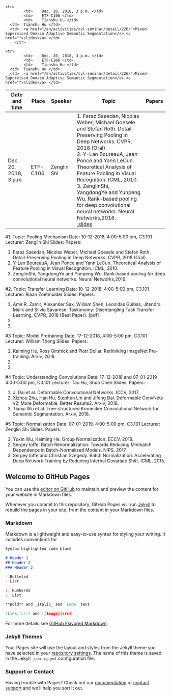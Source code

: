 
<table class="table">
	<thead>
	<tr>
		<th>Date and time</th>
		<th>Place</th>
		<th>Speaker</th>
		<th>Topic</th>
    <th>Papers</th>
	</tr>
	</thead>
	<tbody>
		
<tr> 
<td>	Dec. 20, 2018, 3 p.m. </td>
<td>	ETF-C106 </td>
<td>	Zenglin Shi </td>
<td>	1. Faraz Saeedan, Nicolas Weber, Michael Goesele and Stefan Roth. Detail-Preserving Pooling in Deep Networks. CVPR, 2018 (Oral).<br>
2. Y-Lan BoureauA, Jean Ponce and Yann LeCun. Theoretical Analysis of Feature Pooling in Visual Recognition. ICML, 2010.<br>
3. ZenglinShi, YangdongYe and Yunpeng Wu. Rank-based pooling for deep convolutional neural networks. Neural Networks,2016.<br>
,<a href="">slides</a> </td>
</tr>
    
    <tr> 
			<td>	Dec. 20, 2018, 3 p.m. </td>
			<td>	ETF-C106 </td>
			<td>	Tianshu Hu </td>
      <td>	Tianshu Hu </td>
      <td>	<a href="/en/activities/cvl-seminar/detail/226/">Mixed-Supervised Domain Adaptive Semantic Segmentation</a>,<a href="">slides</a> </td>
		</tr>
    
    <tr> 
			<td>	Dec. 20, 2018, 3 p.m. </td>
			<td>	ETF-C106 </td>
			<td>	Tianshu Hu </td>
      <td>	Tianshu Hu </td>
      <td>	<a href="/en/activities/cvl-seminar/detail/226/">Mixed-Supervised Domain Adaptive Semantic Segmentation</a>,<a href="">slides</a> </td>
</tr>
		
		
		
</tbody>
</table>

#1. 
Topic: Pooling Mechanism
Date: 10-12-2018, 4:00-5:00 pm, C3.101
Lecturer: Zenglin Shi
Slides: 
Papers:
1. Faraz Saeedan, Nicolas Weber, Michael Goesele and Stefan Roth. Detail-Preserving Pooling in Deep Networks. CVPR, 2018 (Oral).
2. Y-Lan BoureauA, Jean Ponce and Yann LeCun. Theoretical Analysis of Feature Pooling in Visual Recognition. ICML, 2010.
3. ZenglinShi, YangdongYe and Yunpeng Wu. Rank-based pooling for deep convolutional neural networks. Neural Networks,2016.

#2.
Topic: Transfer Learning
Date: 10-12-2018, 4:00-5:00 pm, C3.101
Lecturer: Riaan Zoetmulder
Slides:
Papers:
1. Amir R. Zamir, Alexander Sax, William Shen, Leonidas Guibas, Jitendra Malik and Silvio Savarese. Taskonomy: Disentangling Task Transfer Learning. CVPR, 2018 (Best Paper). [pdf]
2. 
3.

#3
Topic: Model Pretraining
Date: 17-12-2018, 4:00-5:00 pm, C3.101
Lecturer: William Thong
Slides:
Papers:
1. Kaiming He, Ross Girshick and Piotr Dollar. Rethinking ImageNet Pre-training. Arxiv, 2018.
2. 
3.

#4
Topic: Understanding Convolutions
Date: 17-12-2018 and 07-01-2019 4:00-5:00 pm, C3.101
Lecturer: Tao Hu, Shuo Chen
Slides:
Papers:
1. J. Dai et al. Deformable Convolutional Networks. ICCV, 2017.
2. Xizhou Zhu, Han Hu, Stephen Lin and Jifeng Dai. Deformable ConvNets v2: More Deformable, Better Results2. Arxiv, 2018.
3. Tianyi Wu et al. Tree-structured Kronecker Convolutional Network for Semantic Segmentation. Arxiv, 2018.

#5
Topic: Normalization
Date: 07-01-2019, 4:00-5:00 pm, C3.101
Lecturer: Zenglin Shi
Slides:
Papers:
1. Yuxin Wu, Kaiming He. Group Normalization. ECCV, 2018.
2. Sergey Ioffe. Batch Renormalization: Towards Reducing Minibatch Dependence in Batch-Normalized Models. NIPS, 2017
3. Sergey Ioffe and Christian Szegedy. Batch Normalization: Accelerating Deep Network Training by Reducing Internal Covariate Shift. ICML, 2015.





## Welcome to GitHub Pages

You can use the [editor on GitHub](https://github.com/isisuva/seminar/edit/master/README.md) to maintain and preview the content for your website in Markdown files.

Whenever you commit to this repository, GitHub Pages will run [Jekyll](https://jekyllrb.com/) to rebuild the pages in your site, from the content in your Markdown files.

### Markdown

Markdown is a lightweight and easy-to-use syntax for styling your writing. It includes conventions for

```markdown
Syntax highlighted code block

# Header 1
## Header 2
### Header 3

- Bulleted
- List

1. Numbered
2. List

**Bold** and _Italic_ and `Code` text

[Link](url) and ![Image](src)
```

For more details see [GitHub Flavored Markdown](https://guides.github.com/features/mastering-markdown/).

### Jekyll Themes

Your Pages site will use the layout and styles from the Jekyll theme you have selected in your [repository settings](https://github.com/isisuva/seminar/settings). The name of this theme is saved in the Jekyll `_config.yml` configuration file.

### Support or Contact

Having trouble with Pages? Check out our [documentation](https://help.github.com/categories/github-pages-basics/) or [contact support](https://github.com/contact) and we’ll help you sort it out.
